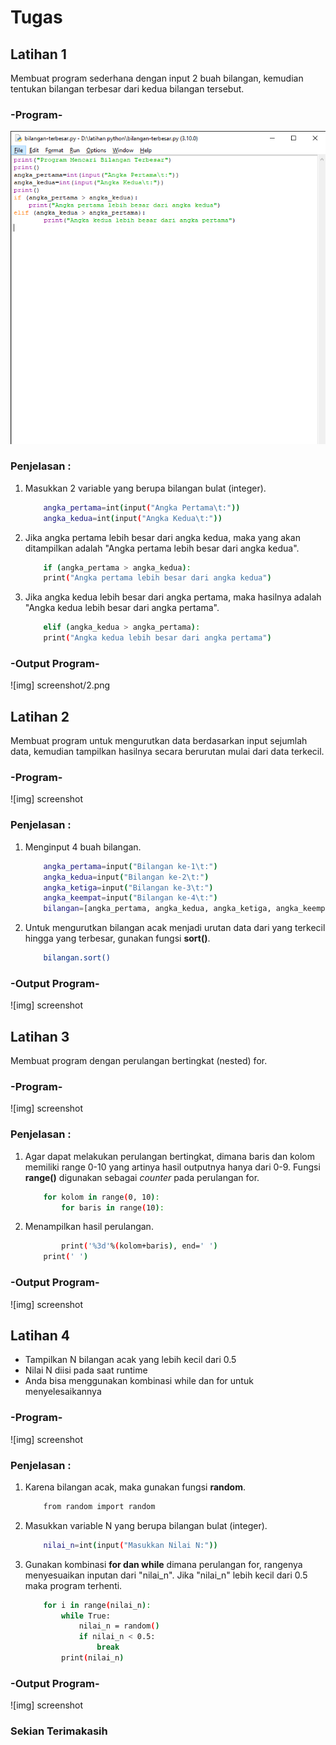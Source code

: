 # Tugas

<h2>Latihan 1</h2>

Membuat program sederhana dengan input 2 buah bilangan, kemudian tentukan bilangan terbesar dari kedua bilangan tersebut.

<h3>-Program-</h3>

![Gambar 1](screenshot/1.png)

<h3>Penjelasan :</h3>

1. Masukkan 2 variable yang berupa bilangan bulat (integer).

    ```bash
        angka_pertama=int(input("Angka Pertama\t:"))
        angka_kedua=int(input("Angka Kedua\t:"))
    ```
2. Jika angka pertama lebih besar dari angka kedua, maka yang akan ditampilkan adalah "Angka pertama lebih besar dari angka kedua".

    ```bash
        if (angka_pertama > angka_kedua):
        print("Angka pertama lebih besar dari angka kedua")
    ```
3. Jika angka kedua lebih besar dari angka pertama, maka hasilnya adalah "Angka kedua lebih besar dari angka pertama".

    ```bash
        elif (angka_kedua > angka_pertama):
        print("Angka kedua lebih besar dari angka pertama")
    ```

<h3>-Output Program-</h3>

![img] screenshot/2.png

<h2>Latihan 2</h2>

Membuat program untuk mengurutkan data berdasarkan input sejumlah data, kemudian tampilkan hasilnya secara berurutan mulai dari data terkecil.

<h3>-Program-</h3>

![img] screenshot

<h3>Penjelasan :</h3>

1. Menginput 4 buah bilangan.

    ```bash
        angka_pertama=input("Bilangan ke-1\t:")
        angka_kedua=input("Bilangan ke-2\t:")
        angka_ketiga=input("Bilangan ke-3\t:")
        angka_keempat=input("Bilangan ke-4\t:")
        bilangan=[angka_pertama, angka_kedua, angka_ketiga, angka_keempat]
    ```
2. Untuk mengurutkan bilangan acak menjadi urutan data dari yang terkecil hingga yang terbesar, gunakan fungsi <b>sort()</b>.

    ```bash
        bilangan.sort()
    ```

<h3>-Output Program-</h3>

![img] screenshot

<h2>Latihan 3</h2>

Membuat program dengan perulangan bertingkat (nested) for.

<h3>-Program-</h3>

![img] screenshot

<h3>Penjelasan :</h3>

1. Agar dapat melakukan perulangan bertingkat, dimana baris dan kolom memiliki range 0-10 yang artinya hasil outputnya hanya dari 0-9. Fungsi <b>range()</b> digunakan sebagai <i>counter</i> pada perulangan for.

    ```bash
        for kolom in range(0, 10):
            for baris in range(10):
    ```
2. Menampilkan hasil perulangan.

    ```bash
            print('%3d'%(kolom+baris), end=' ')
        print(' ')
    ```
<h3>-Output Program-</h3>

![img] screenshot

<h2>Latihan 4</h2>

<ul type='disc'>
    <li>Tampilkan N bilangan acak yang lebih kecil dari 0.5</li>
    <li>Nilai N diisi pada saat runtime</li>
    <li>Anda bisa menggunakan kombinasi while dan for untuk menyelesaikannya</li>
</ul>

<h3>-Program-</h3>

![img] screenshot

<h3>Penjelasan :</h3>

1. Karena bilangan acak, maka gunakan fungsi <b>random</b>.
    
    ```bash
        from random import random
    ```
2. Masukkan variable N yang berupa bilangan bulat (integer).

    ```bash
        nilai_n=int(input("Masukkan Nilai N:"))
    ```
3. Gunakan kombinasi <b>for dan while</b> dimana perulangan for, rangenya menyesuaikan inputan dari "nilai_n". Jika "nilai_n" lebih kecil dari 0.5 maka program terhenti.

    ```bash
        for i in range(nilai_n):
            while True:
                nilai_n = random()
                if nilai_n < 0.5:
                    break
            print(nilai_n)
    ```
<h3>-Output Program-</h3>

![img] screenshot

<h3>Sekian Terimakasih</h3>